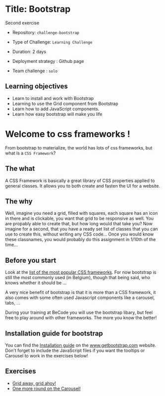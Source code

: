 # Title: Bootstrap

Second exercise 
- Repository: `challenge-bootstrap`
- Type of Challenge: `Learning Challenge`
- Duration: 2 days
- Deployment strategy : Github page
	
- Team challenge : `solo`

## Learning objectives
- Learn to install and work with Bootstrap
- Learning to use the Grid component from Bootstrap
- Learn how to add JavaScript components.
- Learn how easy bootstrap will make you life

# Welcome to css frameworks !

From bootstrap to materialize, the world has lots of css frameworks, but what is a `CSS Framework`?

## The what

A CSS Framework is basically a great library of CSS properties applied to general classes.
It allows you to both create and fasten the UI for a website.

## The why 

Well, imagine you need a grid, filled with squares, each square has an icon in there and is clickable,
you want that grid to be responsive as well. You are propably able to create that, but how long would that take you?
Now imagine for a second, that you have a ready set list of classes that you can use to create this, 
without writing any CSS code... Once you would know these classnames, you would probably do this assignment in 1/10th of the time...

## Before you start

Look at the [list of the most popular CSS frameworks](https://scotch.io/bar-talk/6-popular-css-frameworks-to-use-in-2019).
For now bootstrap is still the most commonly used (in Belgium), though that being said, who knows whether it should be ...

A very nice benefit of bootstrap is that it is more than a CSS framework, it also comes with some often used Javascript components like a carousel, tabs, ...

During your training at BeCode you will use the bootstrap libary, but feel free to play around with other frameworks.
The more you know the better!

## Installation guide for bootstrap
You can find the [Installation guide](https://getbootstrap.com/docs/4.3/getting-started/introduction/) on the www.getbootstrap.com website.
Don't forget to include the JavaScript files if you want the tooltips or Carousel to work in the exercises below!

## Exercises
- [Grid away, grid ahoy!](1.Exercise-Grid-Away.md)
- [One more round on the Carousel!](2.Exercise-Carousel.md)

